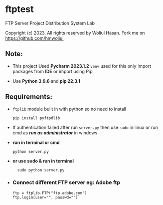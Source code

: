 # ftptest

FTP Server Project Distribution System Lab

Copyright (c) 2023. All rights reserved by Woliul Hasan. Fork me on https://github.com/hmwoliul

## Note:

* This project Used **Pycharm 2023.1.2** `venv` used for this only
  Import packages from **IDE** or import using Pip

* Use **Python 3.9.6** and **pip 22.3.1**

## Requirements:

* ````ftplib```` module built in with python so no need to install

  ````pip install pyftpdlib````


* If authentication failed after run ````server.py```` then use ````sudo```` in linux or run cmd as
  ***run as administrator*** in windows

* **run in terminal or cmd**

  ````
  python server.py
  ````
* **or use sudo & run in terminal**
  ````
    sudo python server.py
    ````
* ### Connect different FTP server eg: Adobe ftp

  ````
  ftp = ftplib.FTP("ftp.adobe.com")
  ftp.login(user="", passwd="")`
  ````
